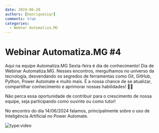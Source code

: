 ```yaml
---
date: 2024-06-20
authors: [henriquesiqr]
comments: true
categories:
  - Webnar Automatiza.MG
---
```


# Webinar Automatiza.MG #4

Aqui na equipe Automatiza.MG Sexta-feira é dia de conhecimento!
Dia de Webinar Automatiza.MG.
Nesses encontros, mergulhamos no universo da tecnologia, desvendando os segredos de ferramentas como Git, GitHub, Python, Power Automate e muito mais.
É a nossa chance de se atualizar, compartilhar conhecimento e aprimorar nossas habilidades! :rocket::rocket:

<!-- more -->

Não perca essa oportunidade de contribuir para o crescimento de nossa equipe, seja participando como ouvinte ou como tutor!

No encontro do dia 14/06/2024 falamos, principalmente sobre o uso de Inteligência Artificial no Power Automate.

![type:video](https://www.youtube.com/embed/mpY_fmW4GZ0)
